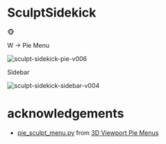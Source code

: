 # SculptSidekick
🐵

W -> Pie Menu

![sculpt-sidekick-pie-v006](https://user-images.githubusercontent.com/5888426/216813239-40845991-f164-457d-a46c-984338d7b48f.png)

Sidebar

![sculpt-sidekick-sidebar-v004](https://user-images.githubusercontent.com/5888426/216752231-53bc7d35-8ba3-4864-bc26-258a84809552.png)

# acknowledgements

- [pie_sculpt_menu.py](https://github.com/blender/blender-addons/blob/v3.4.1/space_view3d_pie_menus/pie_sculpt_menu.py) from [3D Viewport Pie Menus](https://docs.blender.org/manual/en/3.4/addons/interface/viewport_pies.html)
